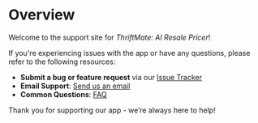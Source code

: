 # Overview

Welcome to the support site for _ThriftMate: AI Resale Pricer_!

If you're experiencing issues with the app or have any questions, please refer to the following resources:

- **Submit a bug or feature request** via our [Issue Tracker](https://github.com/jmf5pu/ThriftMate/issues/new?template=thriftmate-support-request.md)
- **Email Support**: [Send us an email](ThriftMateAI-Support@proton.me)
- **Common Questions**: [FAQ](faq.md)

Thank you for supporting our app - we’re always here to help!
